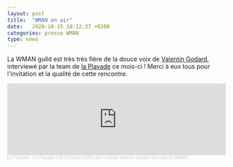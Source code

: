 ```yaml
---
layout: post
title:  "WMAN on air"
date:   2020-10-15 10:12:37 +0200
categories: presse WMAN
type: news
---
```

La WMAN guild est très très fière de la douce voix de [Valentin Godard](http://mauricegodard.fr/), interviewé par la team de [la Playade](https://laplayade.fr/) ce mois-ci ! Merci à eux tous pour l'invitation et la qualité de cette rencontre.
<iframe width="100%" height="166" scrolling="no" frameborder="no" allow="autoplay" src="https://w.soundcloud.com/player/?url=https%3A//api.soundcloud.com/tracks/910897915&color=5491de"></iframe><div style="font-size: 10px; color: #cccccc;line-break: anywhere;word-break: normal;overflow: hidden;white-space: nowrap;text-overflow: ellipsis; font-family: Interstate,Lucida Grande,Lucida Sans Unicode,Lucida Sans,Garuda,Verdana,Tahoma,sans-serif;font-weight: 100;"><a href="https://soundcloud.com/user-685502308" title="La Playade" target="_blank" style="color: #cccccc; text-decoration: none;">La Playade</a> · <a href="https://soundcloud.com/user-685502308/la-playade-39-octobre-2020-avec-lartiste-valentin-godard-du-collectif-wman" title="La Playade #39 (Octobre 2020) avec l&#x27;artiste Valentin Godard du collectif WMAN" target="_blank" style="color: #cccccc; text-decoration: none;">La Playade #39 (Octobre 2020) avec l&#x27;artiste Valentin Godard du collectif WMAN</a></div>

